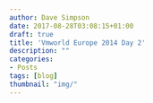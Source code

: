 ```yaml
---
author: Dave Simpson
date: 2017-08-28T03:08:15+01:00
draft: true
title: 'Vmworld Europe 2014 Day 2'
description: ""
categories:
- Posts
tags: [blog]
thumbnail: "img/"
---
```

